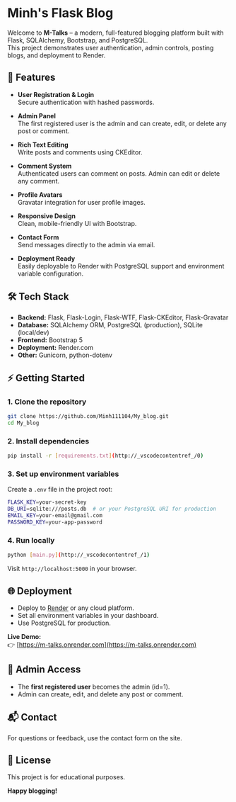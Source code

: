 # Minh's Flask Blog

Welcome to **M-Talks** – a modern, full-featured blogging platform built with Flask, SQLAlchemy, Bootstrap, and PostgreSQL.  
This project demonstrates user authentication, admin controls, posting blogs, and deployment to Render.

## 🚀 Features

- **User Registration & Login**  
  Secure authentication with hashed passwords.

- **Admin Panel**  
  The first registered user is the admin and can create, edit, or delete any post or comment.

- **Rich Text Editing**  
  Write posts and comments using CKEditor.

- **Comment System**  
  Authenticated users can comment on posts. Admin can edit or delete any comment.

- **Profile Avatars**  
  Gravatar integration for user profile images.

- **Responsive Design**  
  Clean, mobile-friendly UI with Bootstrap.

- **Contact Form**  
  Send messages directly to the admin via email.

- **Deployment Ready**  
  Easily deployable to Render with PostgreSQL support and environment variable configuration.

## 🛠️ Tech Stack

- **Backend:** Flask, Flask-Login, Flask-WTF, Flask-CKEditor, Flask-Gravatar
- **Database:** SQLAlchemy ORM, PostgreSQL (production), SQLite (local/dev)
- **Frontend:** Bootstrap 5
- **Deployment:** Render.com
- **Other:** Gunicorn, python-dotenv

## ⚡ Getting Started

### 1. Clone the repository

```bash
git clone https://github.com/Minh111104/My_blog.git
cd My_blog
```

### 2. Install dependencies

```bash
pip install -r [requirements.txt](http://_vscodecontentref_/0)
```

### 3. Set up environment variables

Create a `.env` file in the project root:

```bash
FLASK_KEY=your-secret-key
DB_URI=sqlite:///posts.db  # or your PostgreSQL URI for production
EMAIL_KEY=your-email@gmail.com
PASSWORD_KEY=your-app-password
```

### 4. Run locally

```bash
python [main.py](http://_vscodecontentref_/1)
```

Visit `http://localhost:5000` in your browser.

## 🌐 Deployment

- Deploy to [Render](https://render.com/) or any cloud platform.
- Set all environment variables in your dashboard.
- Use PostgreSQL for production.

**Live Demo:**  
👉 [https://m-talks.onrender.com](https://m-talks.onrender.com)

## 👤 Admin Access

- The **first registered user** becomes the admin (id=1).
- Admin can create, edit, and delete any post or comment.

## 📬 Contact

For questions or feedback, use the contact form on the site.

## 📝 License

This project is for educational purposes.

**Happy blogging!**
